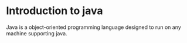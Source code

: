# Introduction to java
Java is a object-oriented programming language designed to run on any machine supporting java.